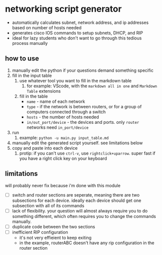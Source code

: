 # networking script generator
- automatically calculates subnet, network address, and ip addresses based on number of hosts needed
- generates cisco IOS commands to setup subnets, DHCP, and RIP
- ideal for lazy students who don't want to go through this tedious process manually

## how to use
1. manually edit the python if your questions demand something specific
2. fill in the input table
   1. use whatever tool you want to fill in the markdown table
      1. for example: VScode, with the `markdown all in one` and `Markdown Table` extensions
   2. fill in the table
      - `name` - name of each network
      - `type` - if the network is between routers, or for a group of computers connected through a switch
      - `hosts` - the number of hosts needed
      - `in/out_port/device` - the devices and ports. only `router` networks need `in_port/device`
3. run
   1. example: `python -u main.py input_table.md`
4. manually edit the generated script yourself. see limitations below
5. copy and paste into each device
   1. protip: if you can't use `ctrl-v`, use `rightclick+uparrow`. super fast if you have a right click key on your keyboard

## limitations
will probably never fix because i'm done with this module
- [ ] switch and router sections are seperate, meaning there are two subsections for each device. ideally each device should get one subsection with all of its commands
- [ ] lack of flexibility. your question will almost always require you to do something different, which often requires you to change the commands manually.
- [ ] duplicate code between the two sections
- [ ] inefficient RIP configuration
  - it's not very effieient to keep exiting
  - in the example, routerABC doesn't have any rip configuration in the router section
